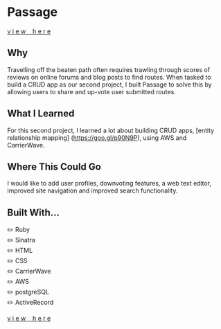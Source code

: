 # Passage

[v i e w  &nbsp;&nbsp;  h e r e](wdi-passage.herokuapp.com)

## Why

Travelling off the beaten path often requires trawling through scores of reviews on online forums and blog posts to find routes. When tasked to build a CRUD app as our second project, I built Passage to solve this by allowing users to share and up-vote user submitted routes.

## What I Learned

For this second project, I learned a lot about building CRUD apps, [entity relationship mapping] (https://goo.gl/p90N9P), using AWS and CarrierWave.

## Where This Could Go

I would like to add user profiles, downvoting features, a web text editor, improved site navigation and improved search functionality.

## Built With...

:pencil2: Ruby  <br />
:pencil2: Sinatra <br />
:pencil2: HTML <br />
:pencil2: CSS  <br />
:pencil2: CarrierWave  <br />
:pencil2: AWS  <br />
:pencil2: postgreSQL  <br />
:pencil2: ActiveRecord  <br />

[v i e w  &nbsp;&nbsp;  h e r e](wdi-passage.herokuapp.com)

